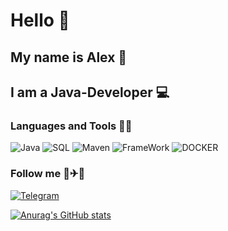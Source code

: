 # Hello 👋
## My name is Alex 🎸
## I am a Java-Developer 💻
### Languages and Tools 👅🔧
![Java](https://img.shields.io/badge/-Java-blue?style=for-the-badge&logo=oracle)
![SQL](https://img.shields.io/badge/-SQL-green?style=for-the-badge&logo=PostgreSql)
![Maven](https://img.shields.io/badge/-Maven-pink?style=for-the-badge&logo=apacheMaven)
![FrameWork](https://img.shields.io/badge/-Spring_Boot-yellow?style=for-the-badge&logo=Springboot)
![DOCKER](https://img.shields.io/badge/-Docker-yellow?style=for-the-badge&logo=Docker)

### Follow me 🚗✈🚢
[![Telegram](https://img.shields.io/badge/-Telegram-blue?style=for-the-badge&logo=telegram)](https://t.me/Alex_Alex00)

[![Anurag's GitHub stats](https://github-readme-stats.vercel.app/api?username=AlexKlinkov&show_icons=true&theme=onedark)](https://github.com/anuraghazra/github-readme-stats)


